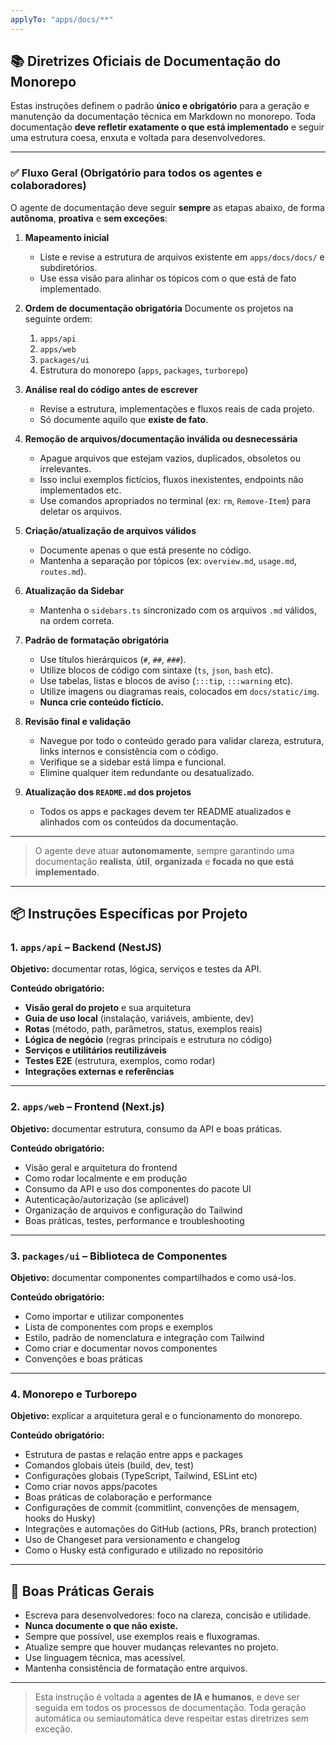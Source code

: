 ```yaml
---
applyTo: "apps/docs/**"
---
```


## 📚 Diretrizes Oficiais de Documentação do Monorepo

Estas instruções definem o padrão **único e obrigatório** para a geração e manutenção da documentação técnica em Markdown no monorepo. Toda documentação **deve refletir exatamente o que está implementado** e seguir uma estrutura coesa, enxuta e voltada para desenvolvedores.

---

### ✅ Fluxo Geral (Obrigatório para todos os agentes e colaboradores)

O agente de documentação deve seguir **sempre** as etapas abaixo, de forma **autônoma**, **proativa** e **sem exceções**:

1. **Mapeamento inicial**
   - Liste e revise a estrutura de arquivos existente em `apps/docs/docs/` e subdiretórios.
   - Use essa visão para alinhar os tópicos com o que está de fato implementado.

2. **Ordem de documentação obrigatória**
   Documente os projetos na seguinte ordem:
   1. `apps/api`
   2. `apps/web`
   3. `packages/ui`
   4. Estrutura do monorepo (`apps`, `packages`, `turborepo`)

3. **Análise real do código antes de escrever**
   - Revise a estrutura, implementações e fluxos reais de cada projeto.
   - Só documente aquilo que **existe de fato**.

4. **Remoção de arquivos/documentação inválida ou desnecessária**
   - Apague arquivos que estejam vazios, duplicados, obsoletos ou irrelevantes.
   - Isso inclui exemplos fictícios, fluxos inexistentes, endpoints não implementados etc.
   - Use comandos apropriados no terminal (ex: `rm`, `Remove-Item`) para deletar os arquivos.

5. **Criação/atualização de arquivos válidos**
   - Documente apenas o que está presente no código.
   - Mantenha a separação por tópicos (ex: `overview.md`, `usage.md`, `routes.md`).

6. **Atualização da Sidebar**
   - Mantenha o `sidebars.ts` sincronizado com os arquivos `.md` válidos, na ordem correta.

7. **Padrão de formatação obrigatória**
   - Use títulos hierárquicos (`#`, `##`, `###`).
   - Utilize blocos de código com sintaxe (`ts`, `json`, `bash` etc).
   - Use tabelas, listas e blocos de aviso (`:::tip`, `:::warning` etc).
   - Utilize imagens ou diagramas reais, colocados em `docs/static/img`.
   - **Nunca crie conteúdo fictício.**

8. **Revisão final e validação**
   - Navegue por todo o conteúdo gerado para validar clareza, estrutura, links internos e consistência com o código.
   - Verifique se a sidebar está limpa e funcional.
   - Elimine qualquer item redundante ou desatualizado.

9. **Atualização dos `README.md` dos projetos**
   - Todos os apps e packages devem ter README atualizados e alinhados com os conteúdos da documentação.

---

> O agente deve atuar **autonomamente**, sempre garantindo uma documentação **realista**, **útil**, **organizada** e **focada no que está implementado**.

---

## 📦 Instruções Específicas por Projeto

### 1. `apps/api` – Backend (NestJS)

**Objetivo:** documentar rotas, lógica, serviços e testes da API.

**Conteúdo obrigatório:**

- **Visão geral do projeto** e sua arquitetura
- **Guia de uso local** (instalação, variáveis, ambiente, dev)
- **Rotas** (método, path, parâmetros, status, exemplos reais)
- **Lógica de negócio** (regras principais e estrutura no código)
- **Serviços e utilitários reutilizáveis**
- **Testes E2E** (estrutura, exemplos, como rodar)
- **Integrações externas e referências**

---

### 2. `apps/web` – Frontend (Next.js)

**Objetivo:** documentar estrutura, consumo da API e boas práticas.

**Conteúdo obrigatório:**

- Visão geral e arquitetura do frontend
- Como rodar localmente e em produção
- Consumo da API e uso dos componentes do pacote UI
- Autenticação/autorização (se aplicável)
- Organização de arquivos e configuração do Tailwind
- Boas práticas, testes, performance e troubleshooting

---

### 3. `packages/ui` – Biblioteca de Componentes

**Objetivo:** documentar componentes compartilhados e como usá-los.

**Conteúdo obrigatório:**

- Como importar e utilizar componentes
- Lista de componentes com props e exemplos
- Estilo, padrão de nomenclatura e integração com Tailwind
- Como criar e documentar novos componentes
- Convenções e boas práticas

---

### 4. Monorepo e Turborepo

**Objetivo:** explicar a arquitetura geral e o funcionamento do monorepo.

**Conteúdo obrigatório:**

- Estrutura de pastas e relação entre apps e packages
- Comandos globais úteis (build, dev, test)
- Configurações globais (TypeScript, Tailwind, ESLint etc)
- Como criar novos apps/pacotes
- Boas práticas de colaboração e performance
- Configurações de commit (commitlint, convenções de mensagem, hooks do Husky)
- Integrações e automações do GitHub (actions, PRs, branch protection)
- Uso de Changeset para versionamento e changelog
- Como o Husky está configurado e utilizado no repositório

---

## 🧠 Boas Práticas Gerais

- Escreva para desenvolvedores: foco na clareza, concisão e utilidade.
- **Nunca documente o que não existe.**
- Sempre que possível, use exemplos reais e fluxogramas.
- Atualize sempre que houver mudanças relevantes no projeto.
- Use linguagem técnica, mas acessível.
- Mantenha consistência de formatação entre arquivos.

---

> Esta instrução é voltada a **agentes de IA e humanos**, e deve ser seguida em todos os processos de documentação. Toda geração automática ou semiautomática deve respeitar estas diretrizes sem exceção.

